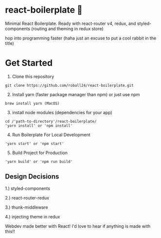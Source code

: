 # react-boilerplate 🐰
Minimal React Boilerplate. Ready with react-router v4, redux, and styled-components (routing and theming in redux store)

hop into programming faster (haha just an excuse to put a cool rabbit in the title)

# Get Started

1. Clone this repository
```
git clone https://github.com/roball24/react-boilerplate.git
```

2. Install yarn (faster package manager than npm) or just use npm
```
brew install yarn (MacOS)
```

3. install node modules (dependencies for your app)
```
cd /'path-to-directory'/react-boilerplate/
'yarn install' or 'npm install'
```

4. Run Boilerplate For Local Development
```
'yarn start' or 'npm start'
```

5. Build Project for Production
```
'yarn build' or 'npm run build'
```

## Design Decisions

1.) styled-components

2.) react-router-redux

3.) thunk-middleware

4.) injecting theme in redux

Webdev made better with React! I'd love to hear if anything is made with this!!
